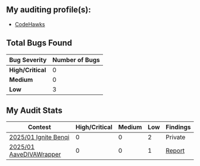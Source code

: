 ## My auditing profile(s):
- [CodeHawks](https://profiles.cyfrin.io/u/riceee)

## Total Bugs Found
| Bug Severity   | Number of Bugs |
|----------------|----------------|
| **High/Critical** | 0              |
| **Medium**        | 0              |
| **Low**           | 3              |

## My Audit Stats
| Contest      | High/Critical | Medium  | Low | Findings |
|--------------|-----------|-------------|----------|-----------------|
| [2025/01 Ignite Benqi](https://codehawks.cyfrin.io/c/2025-01-benqi)| 0   | 0   | 2  | Private |
| [2025/01 AaveDIVAWrapper](https://codehawks.cyfrin.io/c/2025-01-diva)|0|0|1| [Report](./My_Audit_Findings/DivaWrapper-Audit.md)|

